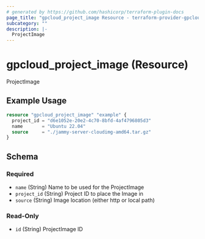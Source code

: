```yaml
---
# generated by https://github.com/hashicorp/terraform-plugin-docs
page_title: "gpcloud_project_image Resource - terraform-provider-gpcloud"
subcategory: ""
description: |-
  ProjectImage
---
```


# gpcloud_project_image (Resource)

ProjectImage

## Example Usage

```terraform
resource "gpcloud_project_image" "example" {
  project_id = "d6e1052e-20e2-4c70-8bfd-4af4796805d3"
  name       = "Ubuntu 22.04"
  source     = "./jammy-server-cloudimg-amd64.tar.gz"
}
```

<!-- schema generated by tfplugindocs -->
## Schema

### Required

- `name` (String) Name to be used for the ProjectImage
- `project_id` (String) Project ID to place the Image in
- `source` (String) Image location (either http or local path)

### Read-Only

- `id` (String) ProjectImage ID


